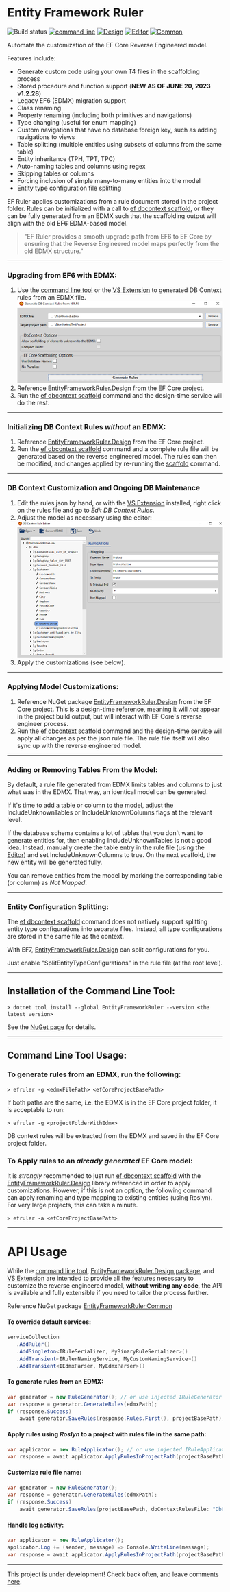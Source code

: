 # Entity Framework Ruler

![Build status](https://github.com/R4ND3LL/EntityFrameworkRuler/actions/workflows/dotnet.yml/badge.svg)
[![command line](http://img.shields.io/nuget/v/EntityFrameworkRuler.svg?style=flat)](https://www.nuget.org/packages/EntityFrameworkRuler/)
[![Design](http://img.shields.io/nuget/v/EntityFrameworkRuler.Design.svg?style=flat)](https://www.nuget.org/packages/EntityFrameworkRuler.Design/)
[![Editor](http://img.shields.io/nuget/v/EntityFrameworkRuler.Editor.svg?style=flat)](https://www.nuget.org/packages/EntityFrameworkRuler.Editor/)
[![Common](http://img.shields.io/nuget/v/EntityFrameworkRuler.Common.svg?style=flat)](https://www.nuget.org/packages/EntityFrameworkRuler.Common/)

Automate the customization of the EF Core Reverse Engineered model. 

Features include:
- Generate custom code using your own T4 files in the scaffolding process 
- Stored procedure and function support (**NEW AS OF JUNE 20, 2023 v1.2.28**)
- Legacy EF6 (EDMX) migration support
- Class renaming
- Property renaming (including both primitives and navigations)
- Type changing (useful for enum mapping)
- Custom navigations that have no database foreign key, such as adding navigations to views
- Table splitting (multiple entities using subsets of columns from the same table)
- Entity inheritance (TPH, TPT, TPC)
- Auto-naming tables and columns using regex
- Skipping tables or columns
- Forcing inclusion of simple many-to-many entities into the model
- Entity type configuration file splitting

EF Ruler applies customizations from a rule document stored in the project folder.  Rules can be initialized with a call to [ef dbcontext scaffold](https://learn.microsoft.com/en-us/ef/core/managing-schemas/scaffolding/?tabs=dotnet-core-cli), or they can be fully generated from an EDMX such that the scaffolding output will align with the old EF6 EDMX-based model.

>"EF Ruler provides a smooth upgrade path from EF6 to EF Core by ensuring that the Reverse Engineered model maps perfectly from the old EDMX structure."

-------
### Upgrading from EF6 with EDMX:
1) Use the [command line tool](https://www.nuget.org/packages/EntityFrameworkRuler/) or the [VS Extension](https://marketplace.visualstudio.com/items?itemName=Randell.EF-Ruler) to generated DB Context rules from an EDMX file. ![VS Extension Preview](/src/Resources/EdmxConverterPreview.png)
2) Reference [EntityFrameworkRuler.Design](https://www.nuget.org/packages/EntityFrameworkRuler.Design/) from the EF Core project.
3) Run the [ef dbcontext scaffold](https://learn.microsoft.com/en-us/ef/core/managing-schemas/scaffolding/?tabs=dotnet-core-cli) command and the design-time service will do the rest.

-------
### Initializing DB Context Rules _without_ an EDMX:
1) Reference [EntityFrameworkRuler.Design](https://www.nuget.org/packages/EntityFrameworkRuler.Design/) from the EF Core project.
2) Run the [ef dbcontext scaffold](https://learn.microsoft.com/en-us/ef/core/managing-schemas/scaffolding/?tabs=dotnet-core-cli) command and a complete rule file will be generated based on the reverse engineered model.  The rules can then be modified, and changes applied by re-running the [scaffold](https://learn.microsoft.com/en-us/ef/core/managing-schemas/scaffolding/?tabs=dotnet-core-cli) command.

-------
### DB Context Customization and Ongoing DB Maintenance

1) Edit the rules json by hand, or with the [VS Extension](https://marketplace.visualstudio.com/items?itemName=Randell.EF-Ruler) installed, right click on the rules file and go to _Edit DB Context Rules_.
2) Adjust the model as necessary using the editor:  
   ![RuleEditorPreview.png](src/Resources/RuleEditorPreview.png)
3) Apply the customizations (see below).

-------
### Applying Model Customizations:
1) Reference NuGet package [EntityFrameworkRuler.Design](https://www.nuget.org/packages/EntityFrameworkRuler.Design/) from the EF Core project.  This is a design-time reference, meaning it will _not_ appear in the project build output, but will interact with EF Core's reverse engineer process.
2) Run the [ef dbcontext scaffold](https://learn.microsoft.com/en-us/ef/core/managing-schemas/scaffolding/?tabs=dotnet-core-cli) command and the design-time service will apply all changes as per the json rule file.  The rule file itself will also sync up with the reverse engineered model. 

-------
### Adding or Removing Tables From the Model:
By default, a rule file generated from EDMX limits tables and columns to just what was in the EDMX.  That way, an identical model can be generated.

If it's time to add a table or column to the model, adjust the IncludeUnknownTables or IncludeUnknownColumns flags at the relevant level.

If the database schema contains a lot of tables that you don't want to generate entities for, then enabling IncludeUnknownTables is not a good idea.  Instead, manually create the table entry in the rule file (using the [Editor]((https://marketplace.visualstudio.com/items?itemName=Randell.EF-Ruler))) and set IncludeUnknownColumns to true.  On the next scaffold, the new entity will be generated fully.

You can remove entities from the model by marking the corresponding table (or column) as _Not Mapped_.

-------

### Entity Configuration Splitting:
The [ef dbcontext scaffold](https://learn.microsoft.com/en-us/ef/core/managing-schemas/scaffolding/?tabs=dotnet-core-cli) command does not natively support splitting entity type configurations into separate files.  Instead, all type configurations are stored in the same file as the context.

With EF7, [EntityFrameworkRuler.Design](https://www.nuget.org/packages/EntityFrameworkRuler.Design/) can split configurations for you.

Just enable "SplitEntityTypeConfigurations" in the rule file (at the root level).

--------

## Installation of the Command Line Tool:
   ```
   > dotnet tool install --global EntityFrameworkRuler --version <the latest version>
   ```
See the [NuGet page](https://www.nuget.org/packages/EntityFrameworkRuler/) for details.

-------
## Command Line Tool Usage:

### To generate rules from an EDMX, run the following:
   ```
   > efruler -g <edmxFilePath> <efCoreProjectBasePath>
   ```
   If both paths are the same, i.e. the EDMX is in the EF Core project folder, it is acceptable to run:
   ```
   > efruler -g <projectFolderWithEdmx>
   ```
DB context rules will be extracted from the EDMX and saved in the EF Core project folder.

### To Apply rules to an _already generated_ EF Core model:
It is _strongly_ recommended to just run [ef dbcontext scaffold](https://learn.microsoft.com/en-us/ef/core/managing-schemas/scaffolding/?tabs=dotnet-core-cli) with the [EntityFrameworkRuler.Design](https://www.nuget.org/packages/EntityFrameworkRuler.Design/) library referenced in order to apply customizations.  However, if this is not an option, the following command can apply renaming and type mapping to existing entities (using Roslyn).  For very large projects, this can take a minute.
   ```
   > efruler -a <efCoreProjectBasePath>
   ```

-------
# API Usage
While the [command line tool](https://www.nuget.org/packages/EntityFrameworkRuler/), [EntityFrameworkRuler.Design package](https://www.nuget.org/packages/EntityFrameworkRuler.Design/), and [VS Extension](https://marketplace.visualstudio.com/items?itemName=Randell.EF-Ruler) are intended to provide all the features necessary to customize the reverse engineered model, **without writing any code**, the API is available and fully extensible if you need to tailor the process further. 

Reference NuGet package [EntityFrameworkRuler.Common](https://www.nuget.org/packages/EntityFrameworkRuler.Common/)
#### To override default services:

```csharp
serviceCollection
   .AddRuler()
   .AddSingleton<IRuleSerializer, MyBinaryRuleSerializer>()
   .AddTransient<IRulerNamingService, MyCustomNamingService>()
   .AddTransient<IEdmxParser, MyEdmxParser>()    
```
#### To generate rules from an EDMX:
```csharp
var generator = new RuleGenerator(); // or use injected IRuleGenerator instance
var response = generator.GenerateRules(edmxPath);
if (response.Success)
    await generator.SaveRules(response.Rules.First(), projectBasePath);
```
#### Apply rules using _Roslyn_ to a project with rules file in the same path:
```csharp
var applicator = new RuleApplicator(); // or use injected IRuleApplicator instance
var response = await applicator.ApplyRulesInProjectPath(projectBasePath);
```
#### Customize rule file name:
```csharp
var generator = new RuleGenerator();
var response = generator.GenerateRules(edmxPath);
if (response.Success)
    await generator.SaveRules(projectBasePath, dbContextRulesFile: "DbContextRules.json", response.Rules.First());
```
#### Handle log activity:
```csharp
var applicator = new RuleApplicator();
applicator.Log += (sender, message) => Console.WriteLine(message);
var response = await applicator.ApplyRulesInProjectPath(projectBasePath);
```

-------
This project is under development!  Check back often, and leave comments [here](https://github.com/R4ND3LL/EntityFrameworkRuler/issues).
